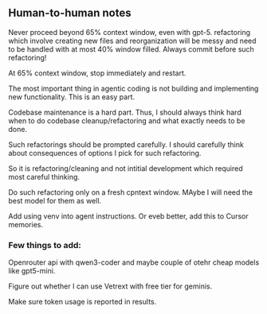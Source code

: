 ## Human-to-human notes

Never proceed beyond 65% context window, even with gpt-5. refactoring which involve creating new files and reorganization will be messy and need to be handled with at most 40% window filled. Always commit before such refactoring!

At 65% context window, stop immediately and restart.

The most important thing in agentic coding is not building and implementing new functionality. This is an easy part.

Codebase maintenance is a hard part. Thus, I should always think hard when to do codebase cleanup/refactoring and what exactly needs to be done.

Such refactorings should be prompted carefully. I should carefully think about consequences of options I pick for such refactoring.

So it is refactoring/cleaning and not intitial development which required most careful thinking.

Do such refactoring only on a fresh cpntext window. MAybe I will need the best model for them as well.

Add using venv into agent instructions. Or eveb better, add this to Cursor memories.




### Few things to add:

Openrouter api with qwen3-coder and maybe couple of otehr cheap models like gpt5-mini.

Figure out whether I can use Vetrext with free tier for geminis.

Make sure token usage is reported in results.


